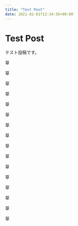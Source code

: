 ```yaml
---
title: "Test Post"
date: 2021-02-01T12:34:56+09:00
---
```

# Test Post
テスト投稿です。

草

草

草

草

草

草

草

草

草

草

草

草

草

草

草

草